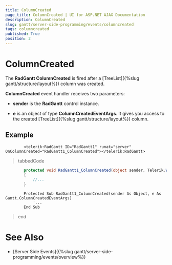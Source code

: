 ```yaml
---
title: ColumnCreated
page_title: ColumnCreated | UI for ASP.NET AJAX Documentation
description: ColumnCreated
slug: gantt/server-side-programming/events/columncreated
tags: columncreated
published: True
position: 2
---
```


# ColumnCreated



The __RadGantt ColumnCreated__ is fired after a [TreeList]({%slug gantt/structure/layout%}) column was created.

__ColumnCreated__ event handler receives two parameters:

* __sender__ is the __RadGantt__ control instance.

* __e__ is an object of type __ColumnCreatedEventArgs__. It gives you access to the created [TreeList]({%slug gantt/structure/layout%}) column.

## Example

````ASPNET
	    <telerik:RadGantt ID="RadGantt1" runat="server" OnColumnCreated="RadGantt1_ColumnCreated"></telerik:RadGantt>
````



>tabbedCode

````C#
	    protected void RadGantt1_ColumnCreated(object sender, Telerik.Web.UI.Gantt.ColumnCreatedEventArgs e)
	    {
	        //...
	    }
````
````VB.NET
	    Protected Sub RadGantt1_ColumnCreated(sender As Object, e As Gantt.ColumnCreatedEventArgs)
	        '...
	    End Sub
````
>end

# See Also

 * [Server Side Events]({%slug gantt/server-side-programming/events/overview%})
